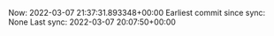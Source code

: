 Now: 2022-03-07 21:37:31.893348+00:00 Earliest commit since sync: None Last sync: 2022-03-07 20:07:50+00:00
